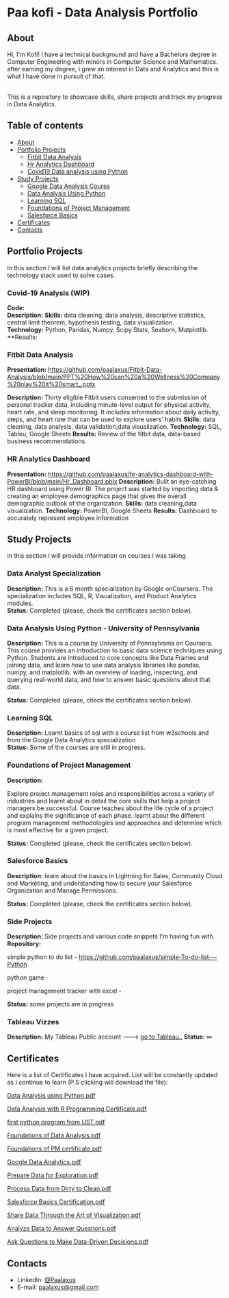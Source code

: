 # Paa kofi - Data Analysis Portfolio 

## About

Hi, I'm Kofi! I have a technical background and have a Bachelors degree in Computer Engineering with minors in Computer Science and Mathematics.  after earning my degree, i grew an interest in Data and Analytics and this is what I have done in pursuit of that.

<br>
This is a repository to showcase skills, share projects and track my progress in Data Analytics.  
<br>
  

## Table of contents
- [About](#about)
- [Portfolio Projects](#portfolio-projects)
	+ [Fitbit Data Analysis](#fitbit-data-analysis)
	+ [Hr Analytics Dashboard](#hr-analytics-dashboard)
	+ [Covid19 Data analysis using Python](#covid19-analysis)
- [Study Projects](#study-projects)  
	+ [Google Data Analysis Course](#data-analysis-specialization)
	+ [Data Analysis Using Python](#data-analysis-using-python)
	+ [Learning SQL](#learning-sql)
	+ [Foundations of Project Management](#foundations-of-project-management)
	+ [Salesforce Basics](#salesforce-basics)
- [Certificates](#certificates)
- [Contacts](#contacts)

## Portfolio Projects
In this section I will list data analytics projects briefly describing the technology stack used to solve cases.

### Covid-19 Analysis (WIP)
**Code:**  
**Description:** 
**Skills:** data cleaning, data analysis, descriptive statistics, central limit theorem, hypothesis testing, data visualization.  
**Technology:** Python, Pandas, Numpy, Scipy Stats, Seaborn, Matplotlib.  
**Results:

### Fitbit Data Analysis
**Presentation:** https://github.com/paalaxus/Fitbit-Data-Analysis/blob/main/PPT%20How%20can%20a%20Wellness%20Company%20play%20it%20smart_.pptx

**Description:** Thirty eligible Fitbit users consented to the submission of personal tracker data, including minute-level output for physical activity, heart rate, and sleep monitoring. It includes information about daily activity, steps, and heart rate that can be used to explore users’ habits
**Skills:** data cleaning, data analysis, data validation,data visualization.
**Technology:** SQL, Tableu, Google Sheets
**Results:** Review of the fitbit data, data-based business recommendations.

### HR Analytics Dashboard
**Presentation:** https://github.com/paalaxus/hr-analytics-dashboard-with-PowerBI/blob/main/Hr_Dashboard.pbix
**Description:** Built an eye-catching HR dashboard using Power BI. The project was started by importing data & creating an employee demographics page that gives the overall demographic outlook of the organization. 
**Skills:** data cleaning,data visualization.
**Technology:** PowerBI, Google Sheets
**Results:** Dashboard to accurately represent employee information 


## Study Projects
In this section I will provide information on courses I was taking
  

### Data Analyst Specialization
**Description:** This is a 6 month specialization by Google onCoursera. The specialization includes  SQL, R, Visualization, and Product Analytics modules.  
**Status:** Completed (please, check the certificates section below).  

### Data Analysis Using Python - University of Pennsylvania

**Description:** This is a  course by University of Pennsylvania on Coursera. This course provides an introduction to basic data science techniques using Python.  Students are introduced to core concepts like Data Frames and joining data, and learn how to use data analysis libraries like pandas, numpy, and matplotlib.  with an overview of loading, inspecting, and querying real-world data, and how to answer basic questions about that data. 

**Status:** Completed (please, check the certificates section below).   

### Learning SQL
**Description:** Learnt basics of sql with a course list from w3schools and from the Google Data Analytics specialization      
**Status:** Some of the courses are still in progress.  


### Foundations of Project Management
**Description:** 

Explore project management roles and responsibilities across a variety of industries and learnt about in detail the core skills that help a project managers be successful. Course teaches about the life cycle of a project and explains the significance of each phase. learnt about the  different program management methodologies and approaches and determine which is most effective for a given project.

**Status:** Completed (please, check the certificates section below).  

### Salesforce Basics
**Description:** learn about the basics in Lightning for Sales, Community Cloud and Marketing, and understanding how to secure your Salesforce Organization and Manage Permissions.   

**Status:** Completed (please, check the certificates section below).  

### Side Projects
**Description:** Side projects and various code snippets I'm having fun with.  
**Repository:**  

simple python to do list - https://github.com/paalaxus/simple-To-do-list---Python

python game - 

project management tracker with excel - 

**Status:** some projects are in progress  

### Tableau Vizzes
**Description:** My Tableau Public account ---> [go to Tableau..](https://public.tableau.com/app/profile/paa.kofi4999)
**Status:** ∞  

## Certificates
Here is a list of Certificates I have acquired. List will be constantly updated as I continue to learn (P.S clicking will download the file):


[Data Analysis using Python.pdf](https://github.com/paalaxus/data-analysis-portfolio/files/10447232/Data.Analysis.using.Python.pdf)

[Data Analysis with R Programming Certificate.pdf](https://github.com/paalaxus/data-analysis-portfolio/files/10447233/Data.Analysis.with.R.Programming.Certificate.pdf)

[first python program from UST.pdf](https://github.com/paalaxus/data-analysis-portfolio/files/10447234/first.python.program.from.UST.pdf)

[Foundations of Data Analysis.pdf](https://github.com/paalaxus/data-analysis-portfolio/files/10447235/Foundations.of.Data.Analysis.pdf)

[Foundations of PM certificate.pdf](https://github.com/paalaxus/data-analysis-portfolio/files/10447236/Foundations.of.PM.certificate.pdf)

[Google Data Analytics.pdf](https://github.com/paalaxus/data-analysis-portfolio/files/10447237/Google.Data.Analytics.pdf)


[Prepare Data for Exploration.pdf](https://github.com/paalaxus/data-analysis-portfolio/files/10447239/Prepare.Data.for.Exploration.pdf)

[Process Data from Dirty to Clean.pdf](https://github.com/paalaxus/data-analysis-portfolio/files/10447240/Process.Data.from.Dirty.to.Clean.pdf)

[Salesforce Basics Certification.pdf](https://github.com/paalaxus/data-analysis-portfolio/files/10447241/Salesforce.Basics.Certification.pdf)

[Share Data Through the Art of Visualization.pdf](https://github.com/paalaxus/data-analysis-portfolio/files/10447242/Share.Data.Through.the.Art.of.Visualization.pdf)

[Analyze Data to Answer Questions.pdf](https://github.com/paalaxus/data-analysis-portfolio/files/10447243/Analyze.Data.to.Answer.Questions.pdf)

[Ask Questions to Make Data-Driven Decisions.pdf](https://github.com/paalaxus/data-analysis-portfolio/files/10447244/Ask.Questions.to.Make.Data-Driven.Decisions.pdf)


## Contacts
- LinkedIn: [@Paalaxus](https://www.linkedin.com/in/paa-kofi-boafo-27aa71160/)
- E-mail: paalaxus@gmail.com
